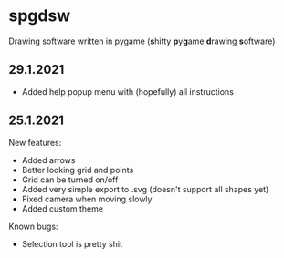 # spgdsw
 Drawing software written in pygame (**s**hitty **p**y**g**ame **d**rawing **s**oftware)

<h2>29.1.2021</h2>
<ul>
 <li>Added help popup menu with (hopefully) all instructions</li>
</ul>
<h2>25.1.2021</h2>
New features:
<ul>
 <li>Added arrows</li>
 <li>Better looking grid and points</li>
 <li>Grid can be turned on/off</li>
 <li>Added very simple export to .svg (doesn't support all shapes yet)</li>
 <li>Fixed camera when moving slowly</li>
 <li>Added custom theme</li>
</ul>
Known bugs:
<ul>
 <li>Selection tool is pretty shit</li>
</ul>

